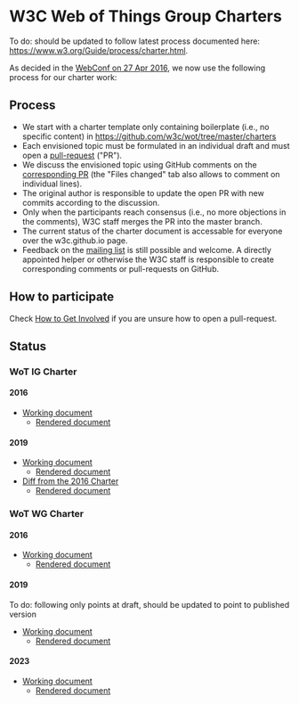 # W3C Web of Things Group Charters

To do: should be updated to follow latest process documented here: https://www.w3.org/Guide/process/charter.html.

As decided in the [WebConf on 27 Apr 2016](https://www.w3.org/2016/04/27-wot-minutes.html), we now use the following process for our charter work:

## Process

* We start with a charter template only containing boilerplate (i.e., no specific content) in https://github.com/w3c/wot/tree/master/charters
* Each envisioned topic must be formulated in an individual draft and must open a [pull-request](https://help.github.com/articles/using-pull-requests/) ("PR").
* We discuss the envisioned topic using GitHub comments on the [corresponding PR](https://github.com/w3c/wot/pulls) (the "Files changed" tab also allows to comment on individual lines).
* The original author is responsible to update the open PR with new commits according to the discussion.
* Only when the participants reach consensus (i.e., no more objections in the comments), W3C staff merges the PR into the master branch.
* The current status of the charter document is accessable for everyone over the w3c.github.io page.
* Feedback on the [mailing list](https://lists.w3.org/Archives/Public/public-wot-ig/) is still possible and welcome. A directly appointed helper or otherwise the W3C staff is responsible to create corresponding comments or pull-requests on GitHub.

## How to participate

Check [How to Get Involved](https://github.com/w3c/wot#how-to-get-involved) if you are unsure how to open a pull-request.

## Status

### WoT IG Charter

#### 2016
* [Working document](https://github.com/w3c/wot/blob/master/charters/wot-ig-2016.html)
  * [Rendered document](http://w3c.github.io/wot/charters/wot-ig-2016.html)

#### 2019
* [Working document](https://github.com/w3c/wot/blob/master/charters/wot-ig-2019.html)
  * [Rendered document](http://w3c.github.io/wot/charters/wot-ig-2019.html)
* [Diff from the 2016 Charter](https://github.com/w3c/wot/blob/master/charters/diff.html)
  * [Rendered document](http://w3c.github.io/wot/charters/diff.html)

### WoT WG Charter

#### 2016

* [Working document](https://github.com/w3c/wot/blob/master/charters/wot-wg-2016.html)
  * [Rendered document](http://w3c.github.io/wot/charters/wot-wg-2016.html)

#### 2019

To do: following only points at draft, should be updated to point to published version

* [Working document](https://github.com/w3c/wot/blob/master/charters/wot-wg-charter-draft-2019.html)
  * [Rendered document](https://cdn.statically.io/gh/w3c/wot/master/charters/wot-wg-charter-draft-2019.html?env=dev)

#### 2023

* [Working document](https://github.com/w3c/wot/blob/master/charters/wot-wg-2023-draft.html)
  * [Rendered document](https://cdn.statically.io/gh/w3c/wot/main/charters/wot-wg-2023-draft.html?env=dev)
  
